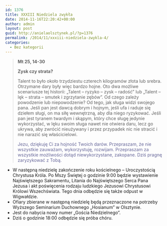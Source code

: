 ```yaml
---
id: 1376
title: XXXIII Niedziela zwykła
date: 2014-11-16T22:20:42+00:00
author: admin
layout: post
guid: http://anielaolsztynek.pl/?p=1376
permalink: /2014/11/xxxiii-niedziela-zwykla-4/
categories:
  - Bez kategorii
---
```

> **Mt 25, 14-30**
> 
> **Zysk czy strata?**
> 
> Talent to było około trzydziestu czterech kilogramów złota lub srebra. Otrzymane dary były więc bardzo hojne. Oto dwa możliwe scenariusze tej historii: &#8222;Talent &#8211; ryzyko &#8211; zysk &#8211; radość&#8221; lub &#8222;Talent &#8211; lęk &#8211; strata &#8211; smutek i zgrzytanie zębów&#8221;. Od czego zależy powodzenie lub niepowodzenie? Od tego, jak sługa widzi swojego pana. Jeśli pan jest dawcą dobrym i hojnym, jeśli ufa i raduje się dziełem sługi, on ma siłę wewnętrzną, aby dla niego ryzykować. Jeśli pan jest tyranem twardym i skąpym, który chce sługę jedynie wykorzystać, w lęku swoim sługa nawet nie otwiera daru, lecz go ukrywa, aby zwrócić nieużywany i przez przypadek nic nie stracić i nie narazić się właścicielowi.
> 
> <span style="color: #666699;">Jezu, dziękuję Ci za hojność Twoich darów. Przepraszam, że nie wszystkie zauważam, wykorzystuję, rozwijam. Przepraszam za wszystkie możliwości dotąd niewykorzystane, zakopane. Dziś pragnę zaryzykować z Tobą.</span>

  * W następną niedzielę zakończenie roku kościelnego &#8211; Uroczystością Chrystusa Króla. Po Mszy Świętej o godzinie 9:00 będzie wystawienie Najświętszego Sakramentu, Litania do Najświętszego Serca Pana Jezusa i akt poświęcenia rodzaju ludzkiego Jezusowi Chrystusowi Królowi Wszechświata. Tego dnia odbędzie się także odpust w Wigwałdzie.
  * Ofiary zbierane w następną niedzielę będą przeznaczone na potrzeby Wyższego Seminarium Duchownego &#8222;Hosianum&#8221; w Olsztynie.
  * Jest do nabycia nowy numer &#8222;Gościa Niedzielnego&#8221;.
  * Dziś o godzinie 18:00 odbędzie się próba chóru.